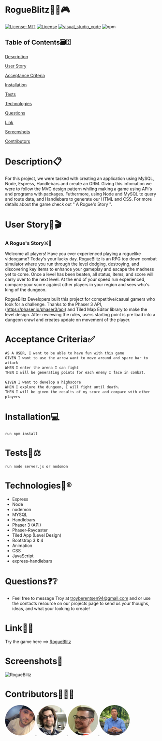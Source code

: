 # RogueBlitz🐱‍🏍🎮
[![License: MIT](https://img.shields.io/badge/License-MIT-violet.svg)](https://opensource.org/licenses/MIT)
[![License](https://img.shields.io/badge/License-Apache%202.0-red.svg)](https://opensource.org/licenses/Apache-2.0)
[![visual_studio_code](https://aleen42.github.io/badges/src/visual_studio_code.svg)](https://code.visualstudio.com) 
![npm](https://aleen42.github.io/badges/src/npm.svg)

## Table of Contents🗃🗄

[Description](#Description)

[User Story](#ARogue'sStory)

[Acceptance Criteria](#AcceptanceCriteria)

[Installation](#Installation)

[Tests](#Tests)

[Technologies](#Technologies)

[Questions](#Questions)

[Link](#Link)

[Screenshots](#Screenshots)

[Contributors](#Contributors)


# Description📋
For this project, we were tasked with creating an application using MySQL, Node, Espress, Handlebars and create an ORM.  Giving this infomation we were to follow the MVC design pattern whiling making a game using APi's and programs with packages. Futhermore, using Node and MySQL to query and route data, and Handlebars to generate our HTML and CSS. For more details about the game check out " A Rogue's Story ".

# User Story📙🎬
### A Rogue's Story⚔️📒
Welcome all players! Have you ever experienced playing a roguelike videogame? Today's your lucky day, RogueBlitz is an RPG top down combat simulator where you run through the level dodging, destroying, and discovering key items to enhance your gameplay and escape the madness yet to come. Once a level has been beaten, all status, items, and score will carry over to the next level. At the end of your speed run experienced, compare your score against other players in your region and sees who's king of the dungeon.

RogueBlitz Developers built this project for competitive/casual gamers who look for a challenge. Thanks to the Phaser 3 API, (https://phaser.io/phaser3/api) and Tiled Map Editor library to make the level design. After reviewing the rules, users starting point is pre load into a dungeon crawl and creates update on movement of the player. 

# Acceptance Criteria✅

```
AS A USER, I want to be able to have fun with this game
GIVEN I want to use the arrow want to move around and spare bar to attack
WHEN I enter the arena I can fight
THEN I will be generating points for each enemy I face in combat.

GIVEN I want to develop a highscore
WHEN I explore the dungeon, I will fight until death.
THEN I will be given the results of my score and compare with other players

```

# Installation💻

```
run npm install
```

# Tests🔬⚖

```
run node server.js or nodomon
```


# Technologies📲®
* Express
* Node
* nodemon
* MYSQL
* Handlebars
* Phaser 3 (API)
* Phaser-Raycaster
* Tiled App (Level Design)
* Bootstrap 3 & 4
* Animation
* CSS
* JavaScript
* express-handlebars


# Questions❓❔
* Feel free to message Troy at troyberentsen94@gmail.com and or use the contacts resource on our projects page to send us your thoughs, ideas, and what your looking to create!  

# Link📶🤳
Try the game here ==> [RogueBlitz](https://rogueblitzgaming.herokuapp.com/)

# Screenshots📸
![RogueBlitz](https://user-images.githubusercontent.com/62157127/95813318-9adab280-0ce5-11eb-82b9-4bb629b42d1f.png)

# Contributors🙌👨‍💻

<a href="https://github.com/tmbx9482">
         <img alt="Troy Berentsen" src="team/Troy.png"
         width="100" height="100" style="border-radius:50%;">
      </a>

<a href="https://github.com/KilometersDodecahedron">
         <img alt="Miles Cohn" src="team/Miles.png"
         width="100" height="100" style="border-radius:50%;">
      </a>

<a href="https://github.com/chrissy613">
         <img alt="Chris Crook" src="team/Chris.png"
         width="100" height="100" style="border-radius:50%;">
      </a>

<a href="https://github.com/Carlosbenitez">
         <img alt="Carlos Benitez" src="team/Carlos.png"
         width="100" height="100" style="border-radius:50%;">
      </a>

